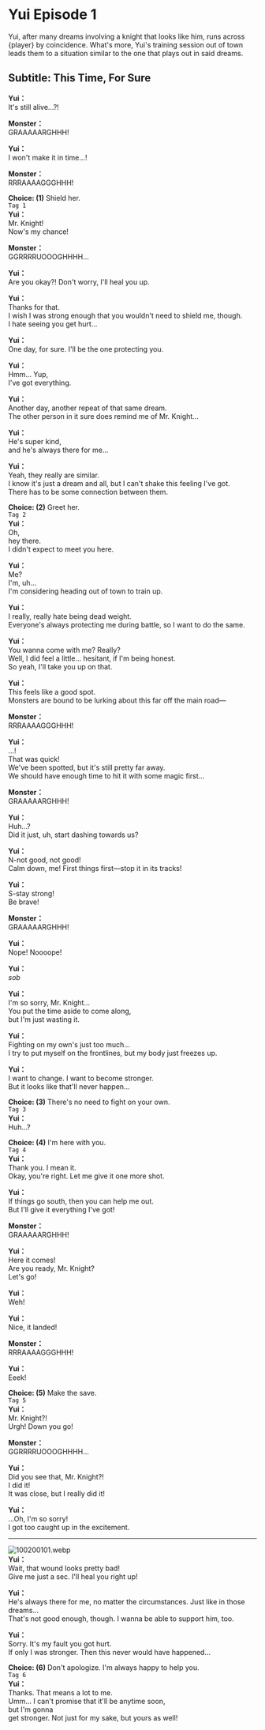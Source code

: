 # Yui Episode 1
Yui, after many dreams involving a knight that looks like him, runs across {player} by coincidence. What's more, Yui's training session out of town leads them to a situation similar to the one that plays out in said dreams.
  
## Subtitle: This Time, For Sure
  
**Yui：**  
It's still alive...?!  
  
**Monster：**  
GRAAAAARGHHH!  
  
**Yui：**  
I won't make it in time...!  
  
**Monster：**  
RRRAAAAGGGHHH!  
  
**Choice: (1)**  Shield her.  
`Tag 1`  
**Yui：**  
Mr. Knight!  
Now's my chance!  
  
**Monster：**  
GGRRRRUOOOGHHHH...  
  
**Yui：**  
Are you okay?! Don't worry, I'll heal you up.  
  
**Yui：**  
Thanks for that.  
I wish I was strong enough that you wouldn't need to shield me, though.  
I hate seeing you get hurt...  
  
**Yui：**  
One day, for sure. I'll be the one protecting you.  
  
**Yui：**  
Hmm... Yup,  
I've got everything.  
  
**Yui：**  
Another day, another repeat of that same dream.  
The other person in it sure does remind me of Mr. Knight...  
  
**Yui：**  
He's super kind,  
and he's always there for me...  
  
**Yui：**  
Yeah, they really are similar.  
I know it's just a dream and all, but I can't shake this feeling I've got.  
There has to be some connection between them.  
  
**Choice: (2)**  Greet her.  
`Tag 2`  
**Yui：**  
Oh,  
hey there.  
I didn't expect to meet you here.  
  
**Yui：**  
Me?  
I'm, uh...  
I'm considering heading out of town to train up.  
  
**Yui：**  
I really, really hate being dead weight.  
Everyone's always protecting me during battle, so I want to do the same.  
  
**Yui：**  
You wanna come with me? Really?  
Well, I did feel a little... hesitant, if I'm being honest.  
So yeah, I'll take you up on that.  
  
**Yui：**  
This feels like a good spot.  
Monsters are bound to be lurking about this far off the main road—  
  
**Monster：**  
RRRAAAAGGGHHH!  
  
**Yui：**  
...!  
That was quick!  
We've been spotted, but it's still pretty far away.  
We should have enough time to hit it with some magic first...  
  
**Monster：**  
GRAAAAARGHHH!  
  
**Yui：**  
Huh...?  
 Did it just, uh, start dashing towards us?  
  
**Yui：**  
N-not good, not good!  
Calm down, me! First things first—stop it in its tracks!  
  
**Yui：**  
S-stay strong!  
Be brave!  
  
**Monster：**  
GRAAAAARGHHH!  
  
**Yui：**  
Nope! Noooope!  
  
**Yui：**  
*sob*  
  
**Yui：**  
I'm so sorry, Mr. Knight...  
You put the time aside to come along,  
but I'm just wasting it.  
  
**Yui：**  
Fighting on my own's just too much...  
I try to put myself on the frontlines, but my body just freezes up.  
  
**Yui：**  
I want to change. I want to become stronger.  
But it looks like that'll never happen...  
  
**Choice: (3)**  There's no need to fight on your own.  
`Tag 3`  
**Yui：**  
Huh...?  
  
**Choice: (4)**  I'm here with you.  
`Tag 4`  
**Yui：**  
Thank you. I mean it.  
Okay, you're right. Let me give it one more shot.  
  
**Yui：**  
If things go south, then you can help me out.  
But I'll give it everything I've got!  
  
**Monster：**  
GRAAAAARGHHH!  
  
**Yui：**  
Here it comes!  
Are you ready, Mr. Knight?  
Let's go!  
  
**Yui：**  
Weh!  
  
**Yui：**  
Nice, it landed!  
  
**Monster：**  
RRRAAAAGGGHHH!  
  
**Yui：**  
Eeek!  
  
**Choice: (5)**  Make the save.  
`Tag 5`  
**Yui：**  
Mr. Knight?!  
Urgh! Down you go!  
  
**Monster：**  
GGRRRRUOOOGHHHH...  
  
**Yui：**  
Did you see that, Mr. Knight?!  
I did it!  
It was close, but I really did it!  
  
**Yui：**  
...Oh, I'm so sorry!  
I got too caught up in the excitement.  
  

---  
  
![100200101.webp](https://redive.estertion.win/card/story/100200101.webp)  
**Yui：**  
Wait, that wound looks pretty bad!  
Give me just a sec. I'll heal you right up!  
  
**Yui：**  
He's always there for me, no matter the circumstances. Just like in those dreams...  
That's not good enough, though. I wanna be able to support him, too.  
  
**Yui：**  
Sorry. It's my fault you got hurt.  
If only I was stronger. Then this never would have happened...  
  
**Choice: (6)**  Don't apologize. I'm always happy to help you.  
`Tag 6`  
**Yui：**  
Thanks. That means a lot to me.  
Umm... I can't promise that it'll be anytime soon,  
but I'm gonna  
get stronger. Not just for my sake, but yours as well!  
